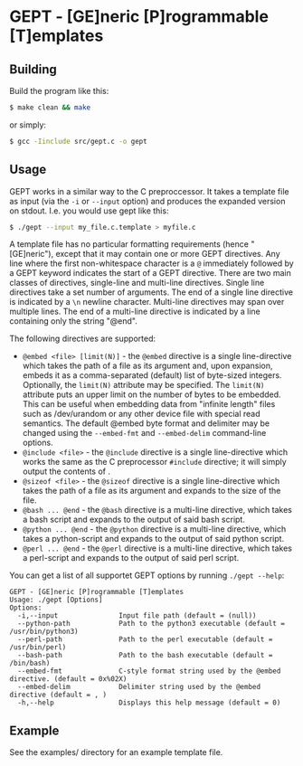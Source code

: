 # GEPT - [GE]neric [P]rogrammable [T]emplates

## Building

Build the program like this:

```bash
$ make clean && make
```

or simply:

```bash
$ gcc -Iinclude src/gept.c -o gept
```

## Usage

GEPT works in a similar way to the C preproccessor. It takes a template file
as input (via the `-i` or `--input` option) and produces the expanded version
on stdout. I.e. you would use gept like this:

```bash
$ ./gept --input my_file.c.template > myfile.c
```

A template file has no particular formatting requirements (hence "[GE]neric"),
except that it may contain one or more GEPT directives. Any line where the
first non-whitespace character is a `@` immediately followed by a GEPT keyword
indicates the start of a GEPT directive. There are two main classes of
directives, single-line and multi-line directives. Single line directives take
a set number of arguments. The end of a single line directive is indicated by
a `\n` newline character. Multi-line directives may span over multiple lines.
The end of a multi-line directive is indicated by a line containing only the
string "@end".

The following directives are supported:

- `@embed <file> [limit(N)]` \- the `@embed` directive is a single line-directive which
takes the path of a file as its argument and, upon
expansion, embeds it as a comma-separated (default) list of
byte-sized integers. Optionally, the `limit(N)` attribute
may be specified. The `limit(N)` attribute puts an upper
limit on the number of bytes to be embedded. This can be
useful when embedding data from "infinite length" files
such as /dev/urandom or any other device file with special
read semantics. The default @embed byte format and delimiter
may be changed using the `--embed-fmt` and `--embed-delim`
command-line options.
- `@include <file>`  \- the `@include` directive is a single line-directive which
works the same as the C preprocessor `#include` directive;
it will simply output the contents of <file>.
- `@sizeof <file>`   \- the `@sizeof` directive is a single line-directive which
takes the path of a file as its argument and expands to
the size of the file.
- `@bash ... @end`   \- the `@bash` directive is a multi-line directive, which
takes a bash script and expands to the output of said
bash script.
- `@python ... @end` \- the `@python` directive is a multi-line directive, which
takes a python-script and expands to the output of said
python script.
- `@perl ... @end`   \- the `@perl` directive is a multi-line directive, which
takes a perl-script and expands to the output of said
perl script.

You can get a list of all supportet GEPT options by running `./gept --help`:

```
GEPT - [GE]neric [P]rogrammable [T]emplates
Usage: ./gept [Options]
Options:
  -i,--input               Input file path (default = (null))
  --python-path            Path to the python3 executable (default = /usr/bin/python3)
  --perl-path              Path to the perl executable (default = /usr/bin/perl)
  --bash-path              Path to the bash executable (default = /bin/bash)
  --embed-fmt              C-style format string used by the @embed directive. (default = 0x%02X)
  --embed-delim            Delimiter string used by the @embed directive (default = , )
  -h,--help                Displays this help message (default = 0)
```

## Example

See the examples/ directory for an example template file.
